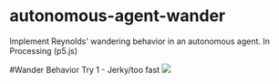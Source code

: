 # autonomous-agent-wander
Implement Reynolds' wandering behavior in an autonomous agent. In Processing (p5.js)

#Wander Behavior Try 1 - Jerky/too fast
<img src ="https://media.giphy.com/media/l0HlHrt4Q07ynIltm/giphy.gif"/>
